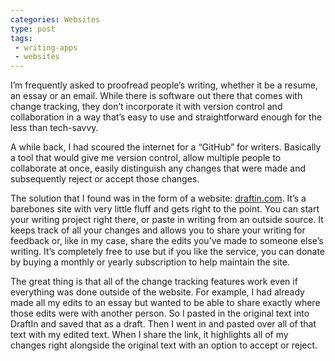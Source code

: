 ```yaml
---
categories: Websites
type: post
tags:
 - writing-apps
 - websites
---
```

I’m frequently asked to proofread people’s writing, whether it be a resume, an essay or an email. While there is software out there that comes with change tracking, they don’t incorporate it with version control and collaboration in a way that’s easy to use and straightforward enough for the less than tech-savvy.

A while back, I had scoured the internet for a “GitHub” for writers. Basically a tool that would give me version control, allow multiple people to collaborate at once, easily distinguish any changes that were made and subsequently reject or accept those changes.

The solution that I found was in the form of a website: [draftin.com](http://www.draftin.com). It’s a barebones site with very little fluff and gets right to the point. You can start your writing project right there, or paste in writing from an outside source. It keeps track of all your changes and allows you to share your writing for feedback or, like in my case, share the edits you’ve made to someone else’s writing. It’s completely free to use but if you like the service, you can donate by buying a monthly or yearly subscription to help maintain the site.

The great thing is that all of the change tracking features work even if everything was done outside of the website. For example, I had already made all my edits to an essay but wanted to be able to share exactly where those edits were with another person. So I pasted in the original text into DraftIn and saved that as a draft. Then I went in and pasted over all of that text with my edited text. When I share the link, it highlights all of my changes right alongside the original text with an option to accept or reject. 